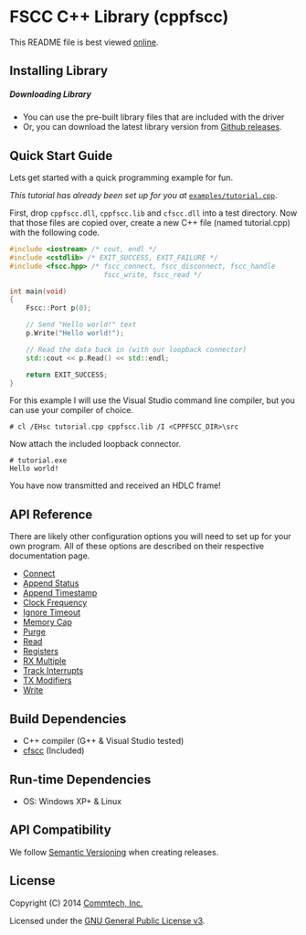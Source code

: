# FSCC C++ Library (cppfscc)
This README file is best viewed [online](http://github.com/commtech/cppfscc/).

## Installing Library

##### Downloading Library
- You can use the pre-built library files that are included with the driver
- Or, you can download the latest library version from
[Github releases](https://github.com/commtech/cppfscc/releases).


## Quick Start Guide

Lets get started with a quick programming example for fun.

_This tutorial has already been set up for you at_ [`examples/tutorial.cpp`](examples/tutorial.cpp).

First, drop `cppfscc.dll`, `cppfscc.lib` and `cfscc.dll` into a test directory. Now that those files are copied over, create a new C++ file (named tutorial.cpp) with the following code.

```c++
#include <iostream> /* cout, endl */
#include <cstdlib> /* EXIT_SUCCESS, EXIT_FAILURE */
#include <fscc.hpp> /* fscc_connect, fscc_disconnect, fscc_handle
                       fscc_write, fscc_read */

int main(void)
{
    Fscc::Port p(0);

    // Send "Hello world!" text
    p.Write("Hello world!");

    // Read the data back in (with our loopback connector)
    std::cout << p.Read() << std::endl;

    return EXIT_SUCCESS;
}
```

For this example I will use the Visual Studio command line compiler, but you can use your compiler of choice.

```
# cl /EHsc tutorial.cpp cppfscc.lib /I <CPPFSCC_DIR>\src
```

Now attach the included loopback connector.

```
# tutorial.exe
Hello world!
```

You have now transmitted and received an HDLC frame!


## API Reference

There are likely other configuration options you will need to set up for your own program. All of these options are described on their respective documentation page.

- [Connect](docs/connect.md)
- [Append Status](docs/append-status.md)
- [Append Timestamp](docs/append-timestamp.md)
- [Clock Frequency](docs/clock-frequency.md)
- [Ignore Timeout](docs/ignore-timeout.md)
- [Memory Cap](docs/memory-cap.md)
- [Purge](docs/purge.md)
- [Read](docs/read.md)
- [Registers](docs/registers.md)
- [RX Multiple](docs/rx-multiple.md)
- [Track Interrupts](docs/track-interrupts.md)
- [TX Modifiers](docs/tx-modifiers.md)
- [Write](docs/write.md)


## Build Dependencies
- C++ compiler (G++ & Visual Studio tested)
- [cfscc](https://github.com/commtech/cfscc/) (Included)


## Run-time Dependencies
- OS: Windows XP+ & Linux


## API Compatibility
We follow [Semantic Versioning](http://semver.org/) when creating releases.


## License

Copyright (C) 2014 [Commtech, Inc.](http://commtech-fastcom.com)

Licensed under the [GNU General Public License v3](http://www.gnu.org/licenses/gpl.txt).
